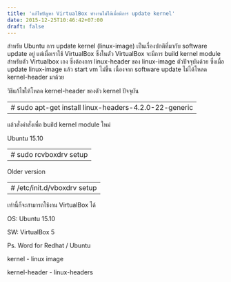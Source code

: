 ```yaml
---
title: 'แก้ไขปัญหา VirtualBox ทำงานไม่ได้เมื่อมีการ update kernel'
date: 2015-12-25T10:46:42+07:00
draft: false
---
```

สำหรับ Ubuntu การ update kernel (linux-image) เป็นเรื่องปกติที่มากับ software update อยู่ แต่เมื่อเราใช้ VirtualBox ซึ่งในตัว VirtualBox จะมีการ build kernel module สำหรับตัว Virtualbox เอง ซึ่งต้องการ linux-header ของ linux-image ตัวปัจจุบันด้วย ซึ่งเมื่อ update linux-image แล้ว start vm ไม่ขึ้น เนื่องจาก software update ไม่ได้โหลด kernel-header มาด้วย

วิธีแก้ไขให้โหลด kernel-header ของตัว kernel ปัจจุบัน
   <table class="table table-bordered">
         <td>
            # sudo apt-get install linux-headers-4.2.0-22-generic
         </td>
   </table>

แล้วสั่งคำสั่งเพื่อ build kernel module ใหม่

Ubuntu 15.10
   <table class="table table-bordered">
         <td>
            # sudo rcvboxdrv setup
         </td>
   </table>

Older version
   <table class="table table-bordered">
         <td>
           # /etc/init.d/vboxdrv setup 
         </td>
   </table>

เท่านี้ก็จะสามารถใช้งาน VirtualBox ได้

OS: Ubuntu 15.10

SW: VirtualBox 5

 

Ps. Word for Redhat / Ubuntu

kernel - linux image

kernel-header - linux-headers

